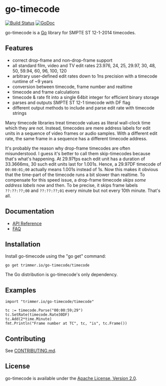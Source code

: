 go-timecode
===========

[![Build Status](https://travis-ci.org/trimmer-io/go-timecode.svg?branch=master)](https://travis-ci.org/trimmer-io/go-timecode)
[![GoDoc](https://godoc.org/github.com/trimmer-io/go-timecode/timecode?status.svg)](https://godoc.org/github.com/trimmer-io/go-timecode/timecode)


go-timecode is a [Go](http://golang.org/) library for SMPTE ST 12-1-2014 timecodes.

Features
--------
- correct drop-frame and non-drop-frame support
- all standard film, video and TV edit rates 23.976, 24, 25, 29.97, 30, 48, 50, 59.94, 60, 96, 100, 120
- arbitrary user-defined edit rates down to 1ns precision with a timecode runtime of ~9 years
- conversion between timecode, frame number and realtime
- timecode and frame calculations
- timecode & rate fit into a single 64bit integer for efficient binary storage
- parses and outputs SMPTE ST 12-1 timecode with DF flag
- different output methods to include and parse edit rate with timecode strings


Many timecode libraries treat timecode values as literal wall-clock time which they are not. Instead, timecodes are mere address labels for edit units in a sequence of video frames or audio samples. With a different edit rate, the same frame in a sequence has a different timecode address.

It's probably the reason why drop-frame timecodes are often misunderstood. I guess it's better to call them skip-timecodes because that's what's happening. At 29.97fps each edit unit has a duration of 33.3666ms, 30 such edit units last for 1.001s. Hence, a 29.97DF timecode of `00:00:01;00` actually means 1.001s instead of 1s. Now this makes it obvious that the time-part of the timecode runs a bit slower than realtime. To compensate for this speed issue, a drop-frame timecode *skips some address labels* now and then. To be precise, it skips frame labels `??:??:??;00` and `??:??:??;01` every minute but not every 10th minute. That's all.


Documentation
-------------

- [API Reference](http://godoc.org/trimmer.io/go-timecode/timecode)
- [FAQ](https://github.com/trimmer-io/go-timecode/wiki/FAQ)

Installation
------------

Install go-timecode using the "go get" command:

    go get trimmer.io/go-timecode/timecode

The Go distribution is go-timecode's only dependency.

Examples
--------

```
import "trimmer.io/go-timecode/timecode"

tc := timecode.Parse("00:00:59;29")
tc.SetRate(timecode.Rate30DF)
tc.Add(2*time.Minute)
fmt.Println("Frame number at TC", tc, "is", tc.Frame())

```


Contributing
------------

See [CONTRIBUTING.md](https://github.com/trimmer.io/go-timecode/blob/master/.github/CONTRIBUTING.md).


License
-------

go-timecode is available under the [Apache License, Version 2.0](http://www.apache.org/licenses/LICENSE-2.0.html).

